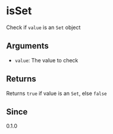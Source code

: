 # isSet

Check if `value` is an `Set` object

## Arguments

- `value`: The value to check

## Returns

Returns `true` if value is an `Set`, else `false`

## Since

0.1.0
